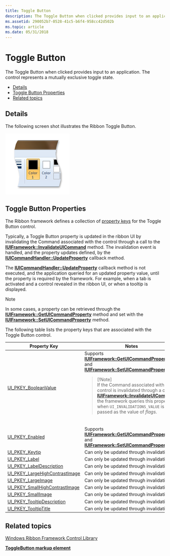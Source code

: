 ```yaml
---
title: Toggle Button
description: The Toggle Button when clicked provides input to an application. The control represents a mutually exclusive toggle state.
ms.assetid: 290052b7-0528-41c5-b6f4-958cc42d502b
ms.topic: article
ms.date: 05/31/2018
---
```


# Toggle Button

The Toggle Button when clicked provides input to an application. The control represents a mutually exclusive toggle state.

-   [Details](#details)
-   [Toggle Button Properties](#toggle-button-properties)
-   [Related topics](#related-topics)

## Details

The following screen shot illustrates the Ribbon Toggle Button.

![screen shot of a togglebutton control in the microsoft paint ribbon.](images/controls/togglebutton.png)

## Toggle Button Properties

The Ribbon framework defines a collection of [property keys](windowsribbon-reference-properties.md) for the Toggle Button control.

Typically, a Toggle Button property is updated in the ribbon UI by invalidating the Command associated with the control through a call to the [**IUIFramework::InvalidateUICommand**](https://docs.microsoft.com/windows/desktop/api/uiribbon/nf-uiribbon-iuiframework-invalidateuicommand) method. The invalidation event is handled, and the property updates defined, by the [**IUICommandHandler::UpdateProperty**](https://docs.microsoft.com/windows/desktop/api/uiribbon/nf-uiribbon-iuicommandhandler-updateproperty) callback method.

The [**IUICommandHandler::UpdateProperty**](https://docs.microsoft.com/windows/desktop/api/uiribbon/nf-uiribbon-iuicommandhandler-updateproperty) callback method is not executed, and the application queried for an updated property value, until the property is required by the framework. For example, when a tab is activated and a control revealed in the ribbon UI, or when a tooltip is displayed.

> [!Note]  
> In some cases, a property can be retrieved through the [**IUIFramework::GetUICommandProperty**](https://docs.microsoft.com/windows/desktop/api/uiribbon/nf-uiribbon-iuiframework-getuicommandproperty) method and set with the [**IUIFramework::SetUICommandProperty**](https://docs.microsoft.com/windows/desktop/api/uiribbon/nf-uiribbon-iuiframework-setuicommandproperty) method.

 

The following table lists the property keys that are associated with the Toggle Button control.



<table>
<colgroup>
<col style="width: 50%" />
<col style="width: 50%" />
</colgroup>
<thead>
<tr class="header">
<th>Property Key</th>
<th>Notes</th>
</tr>
</thead>
<tbody>
<tr class="odd">
<td><a href="windowsribbon-reference-properties-uipkey-booleanvalue.md">UI_PKEY_BooleanValue</a></td>
<td>Supports <a href="https://docs.microsoft.com/windows/desktop/api/uiribbon/nf-uiribbon-iuiframework-getuicommandproperty"><strong>IUIFramework::GetUICommandProperty</strong></a> and <a href="https://docs.microsoft.com/windows/desktop/api/uiribbon/nf-uiribbon-iuiframework-setuicommandproperty"><strong>IUIFramework::SetUICommandProperty</strong></a>.
<blockquote>
[!Note]<br />
If the Command associated with the control is invalidated through a call to <a href="https://docs.microsoft.com/windows/desktop/api/uiribbon/nf-uiribbon-iuiframework-invalidateuicommand"><strong>IUIFramework::InvalidateUICommand</strong></a>, the framework queries this property when <code>UI_INVALIDATIONS_VALUE</code> is passed as the value of <em>flags</em>.
</blockquote>
<br/></td>
</tr>
<tr class="even">
<td><a href="windowsribbon-reference-properties-uipkey-enabled.md">UI_PKEY_Enabled</a></td>
<td>Supports <a href="https://docs.microsoft.com/windows/desktop/api/uiribbon/nf-uiribbon-iuiframework-getuicommandproperty"><strong>IUIFramework::GetUICommandProperty</strong></a> and <a href="https://docs.microsoft.com/windows/desktop/api/uiribbon/nf-uiribbon-iuiframework-setuicommandproperty"><strong>IUIFramework::SetUICommandProperty</strong></a>.</td>
</tr>
<tr class="odd">
<td><a href="windowsribbon-reference-properties-uipkey-keytip.md">UI_PKEY_Keytip</a></td>
<td>Can only be updated through invalidation.</td>
</tr>
<tr class="even">
<td><a href="windowsribbon-reference-properties-uipkey-label.md">UI_PKEY_Label</a></td>
<td>Can only be updated through invalidation.</td>
</tr>
<tr class="odd">
<td><a href="windowsribbon-reference-properties-uipkey-labeldescription.md">UI_PKEY_LabelDescription</a></td>
<td>Can only be updated through invalidation.</td>
</tr>
<tr class="even">
<td><a href="windowsribbon-reference-properties-uipkey-largehighcontrastimage.md">UI_PKEY_LargeHighContrastImage</a></td>
<td>Can only be updated through invalidation.</td>
</tr>
<tr class="odd">
<td><a href="windowsribbon-reference-properties-uipkey-largeimage.md">UI_PKEY_LargeImage</a></td>
<td>Can only be updated through invalidation.</td>
</tr>
<tr class="even">
<td><a href="windowsribbon-reference-properties-uipkey-smallhighcontrastimage.md">UI_PKEY_SmallHighContrastImage</a></td>
<td>Can only be updated through invalidation.</td>
</tr>
<tr class="odd">
<td><a href="windowsribbon-reference-properties-uipkey-smallimage.md">UI_PKEY_SmallImage</a></td>
<td>Can only be updated through invalidation.</td>
</tr>
<tr class="even">
<td><a href="windowsribbon-reference-properties-uipkey-tooltipdescription.md">UI_PKEY_TooltipDescription</a></td>
<td>Can only be updated through invalidation.</td>
</tr>
<tr class="odd">
<td><a href="windowsribbon-reference-properties-uipkey-tooltiptitle.md">UI_PKEY_TooltipTitle</a></td>
<td>Can only be updated through invalidation.</td>
</tr>
</tbody>
</table>



 

## Related topics

<dl> <dt>

[Windows Ribbon Framework Control Library](windowsribbon-controls-entry.md)
</dt> <dt>

[**ToggleButton markup element**](windowsribbon-element-togglebutton.md)
</dt> </dl>

 

 





